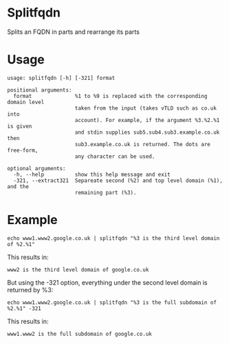 # Splitfqdn
Splits an FQDN in parts and rearrange its parts

# Usage
```
usage: splitfqdn [-h] [-321] format

positional arguments:
  format              %1 to %9 is replaced with the corresponding domain level
                      taken from the input (takes vTLD such as co.uk into
                      account). For example, if the argument %3.%2.%1 is given
                      and stdin supplies sub5.sub4.sub3.example.co.uk then
                      sub3.example.co.uk is returned. The dots are free-form,
                      any character can be used.

optional arguments:
  -h, --help          show this help message and exit
  -321, --extract321  Separeate second (%2) and top level domain (%1), and the
                      remaining part (%3).
```
# Example

```
echo www1.www2.google.co.uk | splitfqdn "%3 is the third level domain of %2.%1"
```
This results in:
```
www2 is the third level domain of google.co.uk
```
But using the -321 option, everything under the second level domain is returned by %3:
```
echo www1.www2.google.co.uk | splitfqdn "%3 is the full subdomain of %2.%1" -321
```
This results in:
```
www1.www2 is the full subdomain of google.co.uk
```
